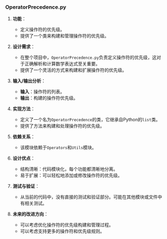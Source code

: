 ### OperatorPrecedence.py

1. **功能**：
   - 定义操作符的优先级。
   - 提供了一个类来构建和管理操作符的优先级。

2. **设计需求**：
   - 在整个项目中，`OperatorPrecedence.py`负责定义操作符的优先级，这对于正确解析和计算数学表达式至关重要。
   - 提供了一个灵活的方式来构建和扩展操作符的优先级。

3. **输入/输出分析**：
   - **输入**：操作符的列表。
   - **输出**：构建的操作符优先级。

4. **实现方法**：
   - 定义了一个名为`OperatorPrecedence`的类，它继承自Python的`list`类。
   - 提供了方法来构建和处理操作符的优先级。

5. **依赖关系**：
   - 该模块依赖于`Operators`和`Utils`模块。

6. **设计优点**：
   - 结构清晰：代码模块化，每个功能都清晰地分离。
   - 易于扩展：可以轻松地添加或修改操作符的优先级。

7. **测试与验证**：
   - 从当前的代码中，没有直接的测试和验证部分。可能在其他模块或文件中有相关测试。

8. **未来的改进方向**：
   - 可以考虑优化操作符的优先级构建和管理过程。
   - 可以考虑支持更多的操作符和优先级规则。